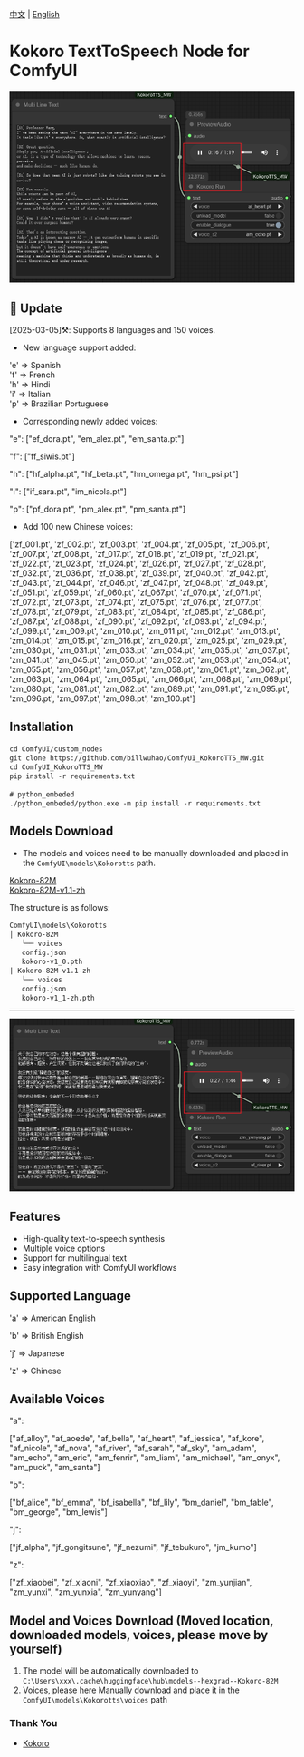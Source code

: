 [中文](README-CN.md) | [English](README.md) 

# Kokoro TextToSpeech Node for ComfyUI

![image](https://github.com/billwuhao/ComfyUI_KokoroTTS_MW/blob/master/images/2025-03-05_17-09-35.png)

## 📣 Update

[2025-03-05]⚒️: Supports 8 languages and 150 voices.

- New language support added: 

'e' => Spanish  
'f' => French  
'h' => Hindi   
'i' => Italian   
'p' => Brazilian Portuguese   

- Corresponding newly added voices: 

"e": ["ef_dora.pt",
        "em_alex.pt",
        "em_santa.pt"]

"f": ["ff_siwis.pt"]

"h": ["hf_alpha.pt",
        "hf_beta.pt",
        "hm_omega.pt",
        "hm_psi.pt"]

"i": ["if_sara.pt",
        "im_nicola.pt"]

"p": ["pf_dora.pt",
"pm_alex.pt",
"pm_santa.pt"]

- Add 100 new Chinese voices:

['zf_001.pt', 'zf_002.pt', 'zf_003.pt', 'zf_004.pt', 'zf_005.pt', 'zf_006.pt', 'zf_007.pt', 'zf_008.pt', 'zf_017.pt', 'zf_018.pt', 'zf_019.pt', 'zf_021.pt', 'zf_022.pt', 'zf_023.pt', 'zf_024.pt', 'zf_026.pt', 'zf_027.pt', 'zf_028.pt', 'zf_032.pt', 'zf_036.pt', 'zf_038.pt', 'zf_039.pt', 'zf_040.pt', 'zf_042.pt', 'zf_043.pt', 'zf_044.pt', 'zf_046.pt', 'zf_047.pt', 'zf_048.pt', 'zf_049.pt', 'zf_051.pt', 'zf_059.pt', 'zf_060.pt', 'zf_067.pt', 'zf_070.pt', 'zf_071.pt', 'zf_072.pt', 'zf_073.pt', 'zf_074.pt', 'zf_075.pt', 'zf_076.pt', 'zf_077.pt', 'zf_078.pt', 'zf_079.pt', 'zf_083.pt', 'zf_084.pt', 'zf_085.pt', 'zf_086.pt', 'zf_087.pt', 'zf_088.pt', 'zf_090.pt', 'zf_092.pt', 'zf_093.pt', 'zf_094.pt', 'zf_099.pt', 'zm_009.pt', 'zm_010.pt', 'zm_011.pt', 'zm_012.pt', 'zm_013.pt', 'zm_014.pt', 'zm_015.pt', 'zm_016.pt', 'zm_020.pt', 'zm_025.pt', 'zm_029.pt', 'zm_030.pt', 'zm_031.pt', 'zm_033.pt', 'zm_034.pt', 'zm_035.pt', 'zm_037.pt', 'zm_041.pt', 'zm_045.pt', 'zm_050.pt', 'zm_052.pt', 'zm_053.pt', 'zm_054.pt', 'zm_055.pt', 'zm_056.pt', 'zm_057.pt', 'zm_058.pt', 'zm_061.pt', 'zm_062.pt', 'zm_063.pt', 'zm_064.pt', 'zm_065.pt', 'zm_066.pt', 'zm_068.pt', 'zm_069.pt', 'zm_080.pt', 'zm_081.pt', 'zm_082.pt', 'zm_089.pt', 'zm_091.pt', 'zm_095.pt', 'zm_096.pt', 'zm_097.pt', 'zm_098.pt', 'zm_100.pt']


## Installation

```
cd ComfyUI/custom_nodes
git clone https://github.com/billwuhao/ComfyUI_KokoroTTS_MW.git
cd ComfyUI_KokoroTTS_MW
pip install -r requirements.txt

# python_embeded
./python_embeded/python.exe -m pip install -r requirements.txt
```

## Models Download

- The models and voices need to be manually downloaded and placed in the `ComfyUI\models\Kokorotts` path.

[Kokoro-82M](https://huggingface.co/hexgrad/Kokoro-82M)  
[Kokoro-82M-v1.1-zh](https://huggingface.co/hexgrad/Kokoro-82M-v1.1-zh)

The structure is as follows:
```
ComfyUI\models\Kokorotts
│ Kokoro-82M
   └── voices
   config.json
   kokoro-v1_0.pth
| Kokoro-82M-v1.1-zh
   └── voices
   config.json
   kokoro-v1_1-zh.pth
```

---

![image](https://github.com/billwuhao/ComfyUI_KokoroTTS_MW/blob/master/images/2025-02-17_01-39-16.png)

## Features

- High-quality text-to-speech synthesis
- Multiple voice options
- Support for multilingual text
- Easy integration with ComfyUI workflows

## Supported Language

'a' => American English 

'b' => British English 

'j' => Japanese 

'z' => Chinese 

## Available Voices

"a": 

["af_alloy", "af_aoede", "af_bella", "af_heart", "af_jessica", 
   "af_kore", "af_nicole", "af_nova", "af_river", "af_sarah", 
   "af_sky", "am_adam", "am_echo", "am_eric", "am_fenrir", 
   "am_liam", "am_michael", "am_onyx", "am_puck", "am_santa"]

"b": 

["bf_alice", "bf_emma", "bf_isabella", "bf_lily", "bm_daniel",
   "bm_fable", "bm_george", "bm_lewis"]

"j": 

["jf_alpha", "jf_gongitsune", "jf_nezumi", "jf_tebukuro", "jm_kumo"]

"z": 

["zf_xiaobei", "zf_xiaoni", "zf_xiaoxiao", "zf_xiaoyi",
   "zm_yunjian", "zm_yunxi", "zm_yunxia", "zm_yunyang"]

## Model and Voices Download (**Moved location, downloaded models, voices,  please move by yourself**)

1. The model will be automatically downloaded to `C:\Users\xxx\.cache\huggingface\hub\models--hexgrad--Kokoro-82M`
2. Voices, please [here](https://huggingface.co/hexgrad/Kokoro-82M/tree/main/voices) Manually download and place it in the `ComfyUI\models\Kokorotts\voices` path

### Thank You

- [Kokoro](https://github.com/hexgrad/kokoro)